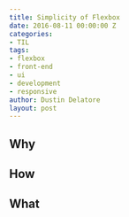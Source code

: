 ```yaml
---
title: Simplicity of Flexbox
date: 2016-08-11 00:00:00 Z
categories:
- TIL
tags:
- flexbox
- front-end
- ui
- development
- responsive
author: Dustin Delatore
layout: post
---
```


## Why
## How
## What